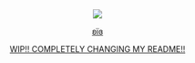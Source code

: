 ㅤㅤㅤㅤㅤㅤㅤㅤㅤㅤㅤㅤㅤㅤㅤㅤㅤㅤㅤㅤㅤㅤㅤㅤㅤㅤㅤ<p align="center">
![](https://komarev.com/ghpvc/?username=iisavzxie&style=plastic&abbreviated=true&label=⠀⠀⠀⠀𐙚‎‎⠀⠀spys⠀⠀୭˚.⠀⠀⠀&color=ff7f4d)
<p align="center">
<a href="https://github.com/samirusuki">ʚïɞ
<p align="center">
WIP!! COMPLETELY CHANGING MY README!! 
